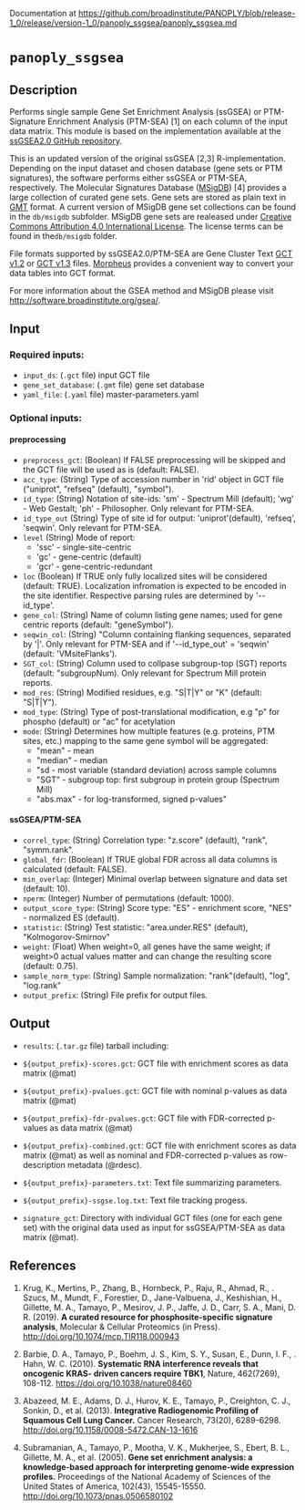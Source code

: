 Documentation at https://github.com/broadinstitute/PANOPLY/blob/release-1_0/release/version-1_0/panoply_ssgsea/panoply_ssgsea.md

# ```panoply_ssgsea```

## Description

Performs single sample Gene Set Enrichment Analysis (ssGSEA) or PTM-Signature Enrichment Analysis (PTM-SEA) [1] on each column of the input data matrix. This module is based on the implementation available at the [ssGSEA2.0 GitHub repository](https://github.com/broadinstitute/ssGSEA2.0). 

This is an updated version of the original ssGSEA [2,3] R-implementation. Depending on the input dataset and chosen database (gene sets or PTM signatures), the software performs either ssGSEA or PTM-SEA, respectively. The Molecular Signatures Database ([MSigDB](http://software.broadinstitute.org/gsea/msigdb/)) [4] provides a large collection of curated gene sets.  Gene sets are stored as plain text in  [GMT](https://software.broadinstitute.org/cancer/software/gsea/wiki/index.php/Data_formats#GMT:_Gene_Matrix_Transposed_file_format_.28.2A.gmt.29) format. A current version of MSigDB gene set collections can be found in the ```db/msigdb``` subfolder. MSigDB gene sets are realeased under [Creative Commons Attribution 4.0 International License](http://software.broadinstitute.org/gsea/msigdb_license_terms.jsp). The license terms can be found in the```db/msigdb``` folder.

File formats supported by ssGSEA2.0/PTM-SEA are Gene Cluster Text [GCT v1.2](https://software.broadinstitute.org/cancer/software/gsea/wiki/index.php/Data_formats#GCT:_Gene_Cluster_Text_file_format_.28.2A.gct.29) or [GCT v1.3](https://clue.io/connectopedia/gct_format) files. [Morpheus](https://software.broadinstitute.org/morpheus/) provides a convenient way to convert your data tables into GCT format.

For more information about the GSEA method and MSigDB please visit http://software.broadinstitute.org/gsea/.



## Input

### Required inputs:

* ```input_ds```: (`.gct` file) input GCT file
* ```gene_set_database```: (`.gmt` file) gene set database
* ```yaml_file```: (`.yaml` file) master-parameters.yaml

### Optional inputs:

#### preprocessing
* ```preprocess_gct```: (Boolean) If FALSE preprocessing will be skipped and the GCT file will be used as is (default: FALSE).
* ```acc_type```: (String) Type of accession number in 'rid' object in GCT file ("uniprot", "refseq" (default), "symbol").
* ```id_type```: (String) Notation of site-ids: 'sm' - Spectrum Mill (default); 'wg' - Web Gestalt; 'ph' - Philosopher. Only relevant for PTM-SEA.
* ```id_type_out``` (String) Type of site id for output: 'uniprot'(default), 'refseq', 'seqwin'. Only relevant for PTM-SEA.
* ```level``` (String) Mode of report:
  + 'ssc' - single-site-centric
  + 'gc' - gene-centric (default)
  + 'gcr' - gene-centric-redundant
* ```loc``` (Boolean) If TRUE only fully localized sites will be considered (default: TRUE). Localization infromation is expected to be encoded in the site identifier. Respective parsing rules are determined by '--id_type'.
* ```gene_col```: (String) Name of column listing gene names; used for gene centric reports (default: "geneSymbol").
* ```seqwin_col```: (String) "Column containing flanking sequences, separated by '|'. Only relevant for PTM-SEA and if '--id_type_out' = 'seqwin' (default: 'VMsiteFlanks').
* ```SGT_col```: (String) Column used to collpase subgroup-top (SGT) reports (default: "subgroupNum). Only relevant for Spectrum Mill protein reports.
* ```mod_res```: (String) Modified residues, e.g. "S|T|Y" or "K" (default: "S|T|Y").
* ```mod_type```: (String) Type of post-translational modification, e.g "p" for phospho (default) or "ac" for acetylation
* ```mode```: (String) Determines how multiple features (e.g. proteins, PTM sites, etc.) mapping to the same gene symbol will be aggregated: 
  + "mean" - mean
  + "median" - median
  + "sd - most variable (standard deviation) across sample columns
  + "SGT" - subgroup top: first subgroup in protein group (Spectrum Mill)
  + "abs.max" - for log-transformed, signed p-values"

#### ssGSEA/PTM-SEA
* ```correl_type```: (String) Correlation type: "z.score" (default), "rank", "symm.rank".
* ```global_fdr```: (Boolean) If TRUE global FDR across all data columns is calculated (default: FALSE).
* ```min_overlap```: (Integer) Minimal overlap between signature and data set (default: 10).
* ```nperm```: (Integer) Number of permutations (default: 1000).
* ```output_score_type```: (String) Score type: "ES" - enrichment score,  "NES" - normalized ES (default).
* ```statistic```: (String) Test statistic: "area.under.RES" (default), "Kolmogorov-Smirnov"
* ```weight```: (Float) When weight=0, all genes have the same weight; if weight>0 actual values matter and can change the resulting score (default: 0.75).
* ```sample_norm_type```: (String) Sample normalization: "rank"(default), "log", "log.rank"
* ```output_prefix```: (String) File prefix for output files.

## Output

* ```results```: (`.tar.gz` file) tarball including:

* `${output_prefix}-scores.gct`: GCT file with enrichment scores as data matrix (@mat)
* `${output_prefix}-pvalues.gct`: GCT file with nominal p-values as data matrix (@mat)
* `${output_prefix}-fdr-pvalues.gct`: GCT file with FDR-corrected p-values as data matrix (@mat)
* `${output_prefix}-combined.gct`: GCT file with enrichment scores as data matrix (@mat) as well as nominal and FDR-corrected p-values as row-description metadata (@rdesc).
* `${output_prefix}-parameters.txt`: Text file summarizing parameters.
* `${output_prefix}-ssgse.log.txt`: Text file tracking progess.
* `signature_gct`: Directory with individual GCT files (one for each gene set) with the original data used as input for ssGSEA/PTM-SEA as data matrix (@mat).

	
## References
1.  Krug, K., Mertins, P., Zhang, B., Hornbeck, P., Raju, R., Ahmad, R., . Szucs, M., Mundt, F., Forestier, D., Jane-Valbuena, J., Keshishian, H., Gillette, M. A., Tamayo, P., Mesirov, J. P., Jaffe, J. D., Carr, S. A., Mani, D. R. (2019). **A curated resource for phosphosite-specific signature analysis**, Molecular & Cellular Proteomics (in Press). http://doi.org/10.1074/mcp.TIR118.000943

1.  Barbie, D. A., Tamayo, P., Boehm, J. S., Kim, S. Y., Susan, E., Dunn, I. F., . Hahn, W. C. (2010). **Systematic RNA interference reveals that oncogenic KRAS- driven cancers require TBK1**, Nature, 462(7269), 108-112. https://doi.org/10.1038/nature08460

1. Abazeed, M. E., Adams, D. J., Hurov, K. E., Tamayo, P., Creighton, C. J., Sonkin, D., et al. (2013).
       **Integrative Radiogenomic Profiling of Squamous Cell Lung Cancer.** Cancer Research, 73(20), 6289-6298.
       http://doi.org/10.1158/0008-5472.CAN-13-1616

1. Subramanian, A., Tamayo, P., Mootha, V. K., Mukherjee, S., Ebert, B. L., Gillette, M. A., et al. (2005).
   **Gene set enrichment analysis: a knowledge-based approach for interpreting genome-wide expression profiles.**
  Proceedings of the National Academy of Sciences of the United States of America, 102(43), 15545-15550. http://doi.org/10.1073/pnas.0506580102
	